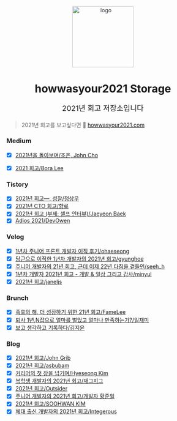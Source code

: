 <p align="center" style="color: #343a40">
  <img src="https://user-images.githubusercontent.com/9082598/147968108-7bdfa706-e1cc-44db-b54b-c44f65de2e33.jpg" alt="logo" height="160px">
  <h1 align="center">howwasyour2021 Storage</h1>
</p>
<p align="center" style="font-size: 1.2rem;">2021년 회고 저장소입니다</p>

> 2021년 회고를 보고싶다면 🚀 [howwasyour2021.com](https://howwasyour2021.com)


### Medium
- [x] [2021년을 돌아보며/조은, John Cho](https://euncho.medium.com/2021%EB%85%84%EC%9D%84-%EB%8F%8C%EC%95%84%EB%B3%B4%EB%A9%B0-58c1bf88b44b)
- [x] [2021 회고/Bora Lee](https://violetboralee.medium.com/2021-%ED%9A%8C%EA%B3%A0-20616cec9f2d?p=20616cec9f2d)


### Tistory
- [x] [2021년 회고―, 성찰/정상우](https://pronist.tistory.com/159)
- [x] [2021년 CTO 회고/향로](https://jojoldu.tistory.com/626)
- [x] [2021년 회고 (부제: 셀프 인터뷰)/Jaeyeon Baek](https://jybaek.tistory.com/945)
- [x] [Adios 2021/DevOwen](https://devowen.com/433)

### Velog
- [x] [1년차 주니어 프론트 개발자 이직 후기/ohaeseong](https://velog.io/@ohaeseong/1%EB%85%84%EC%B0%A8-%EC%A3%BC%EB%8B%88%EC%96%B4-%ED%94%84%EB%A1%A0%ED%8A%B8-%EA%B0%9C%EB%B0%9C%EC%9E%90-%EC%9D%B4%EC%A7%81-%ED%9B%84%EA%B8%B0)
- [x] [당근으로 이직한 1년차 개발자의 2021년 회고/gyunghoe](https://velog.io/@gyunghoe/%EB%8B%B9%EA%B7%BC%EC%9C%BC%EB%A1%9C-%EC%9D%B4%EC%A7%81%ED%95%9C-1%EB%85%84%EC%B0%A8-%EA%B0%9C%EB%B0%9C%EC%9E%90%EC%9D%98-2021%EB%85%84-%ED%9A%8C%EA%B3%A0)
- [x] [주니어 개발자의 21년 회고, 근데 이제 22년 다짐을 곁들인/seeh_h](https://velog.io/@seeh_h/21%EB%85%84-%ED%9A%8C%EA%B3%A0)
- [x] [1년차 개발자 2021년 회고 - 개발 & 일상 그리고 감사/minyul](https://velog.io/@minyul/2021%EB%85%84-%ED%9A%8C%EA%B3%A0)
- [x] [2021년 회고/janeljs](https://velog.io/@janeljs/2021%EB%85%84-%ED%9A%8C%EA%B3%A0)

### Brunch
- [x] [흑호의 해, 더 성장하기 위한 21년 회고/FameLee](https://brunch.co.kr/@famelee/51)
- [x] [퇴사 1년,N잡으로 얼마를 벌었고 얼마나 만족하는가?/일재미](https://brunch.co.kr/@dailylifefun/27)
- [x] [보고 생각하고 기록하다/김지윤](https://brunch.co.kr/@outlines/60)

### Blog 
- [x] [2021년 회고/John Grib](https://johngrib.github.io/wiki/review/2021/)
- [x] [2021년 회고/asbubam](https://blog.2dal.com/2021/12/29/2021%eb%85%84-%ed%9a%8c%ea%b3%a0/)
- [x] [커리어의 첫 장을 넘기며/Hyeseong Kim](https://blog.cometkim.kr/posts/the-first-page-of-my-career/)
- [x] [복학생 개발자의 2021년 회고/재그지그](https://wormwlrm.github.io/2021/12/29/2021-Retrospect.html)
- [x] [2021년 회고/Outsider](https://blog.outsider.ne.kr/1575)
- [x] [주니어 개발자의 2021년 회고/개발자 황준일](https://junilhwang.github.io/TIL/Review/2021-year/end/)
- [x] [2021년 회고/SOOHWAN KIM](https://sooftware.io/2021)
- [x] [체대 출신 개발자의 2021년 회고/Integerous](https://ryan-han.com/post/memoirs/memoirs2021/)

